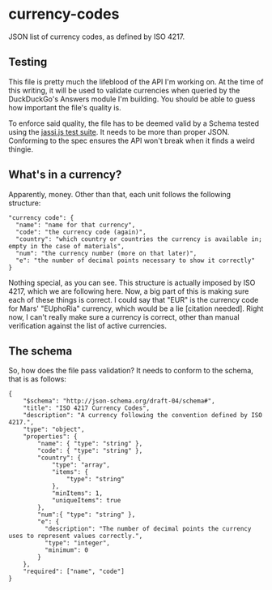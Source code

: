 currency-codes
==============

JSON list of currency codes, as defined by ISO 4217.

## Testing

This file is pretty much the lifeblood of the API I'm working on. At the time of this writing, it will be used to validate currencies when queried by the DuckDuckGo's Answers module I'm building. You should be able to guess how important the file's quality is.

To enforce said quality, the file has to be deemed valid by a Schema tested using the [jassi.js test suite](https://github.com/iclanzan/jassi). It needs to be more than proper JSON. Conforming to the spec ensures the API won't break when it finds a weird thingie.

## What's in a currency?

Apparently, money. Other than that, each unit follows the following structure:

```
"currency code": {
  "name": "name for that currency",
  "code": "the currency code (again)",
  "country": "which country or countries the currency is available in; empty in the case of materials",
  "num": "the currency number (more on that later)",
  "e": "the number of decimal points necessary to show it correctly"
}
```

Nothing special, as you can see. This structure is actually imposed by ISO 4217, which we are following here. Now, a big part of this is making sure each of these things is correct. I could say that "EUR" is the currency code for Mars' "EUphoRia" currency, which would be a lie [citation needed]. Right now, I can't really make sure a currency is correct, other than manual verification against the list of active currencies.

## The schema

So, how does the file pass validation? It needs to conform to the schema, that is as follows:

```
{
    "$schema": "http://json-schema.org/draft-04/schema#",
    "title": "ISO 4217 Currency Codes",
    "description": "A currency following the convention defined by ISO 4217.",
    "type": "object",
    "properties": {
        "name": { "type": "string" },
        "code": { "type": "string" },
        "country": {
            "type": "array",
            "items": {
                "type": "string"
            },
            "minItems": 1,
            "uniqueItems": true
        },
        "num":{ "type": "string" },
        "e": {
          "description": "The number of decimal points the currency uses to represent values correctly.",
          "type": "integer",
          "minimum": 0
        }
    },
    "required": ["name", "code"]
}
```
